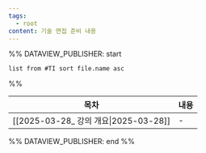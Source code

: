```yaml
---
tags:
  - root
content: 기술 면접 준비 내용
---
```

%% DATAVIEW_PUBLISHER: start
```dataview
list from #TI sort file.name asc
```
%%

| 목차                                         | 내용 |
| ------------------------------------------ | -- |
| [[2025-03-28_ 강의 개요\|2025-03-28]] | \- |

%% DATAVIEW_PUBLISHER: end %%
